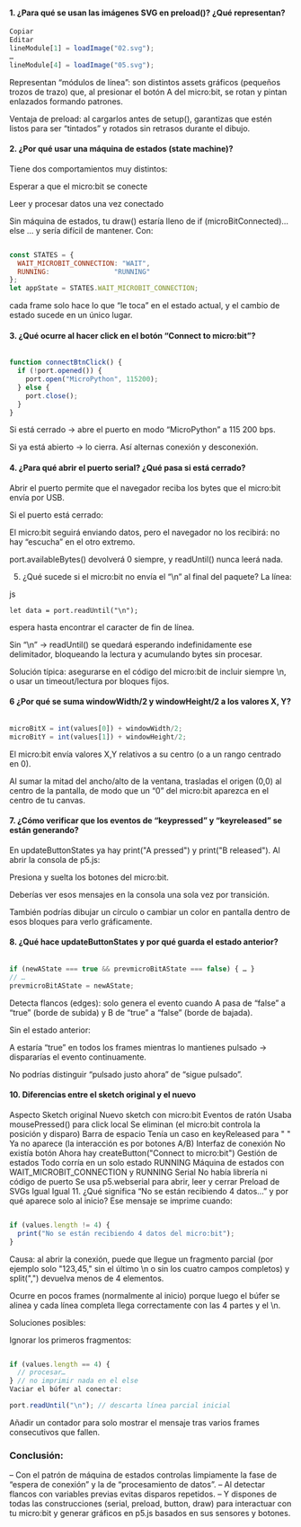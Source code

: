 

#### 1. ¿Para qué se usan las imágenes SVG en preload()? ¿Qué representan?
```js
Copiar
Editar
lineModule[1] = loadImage("02.svg");
…  
lineModule[4] = loadImage("05.svg");
```
Representan “módulos de línea”: son distintos assets gráficos (pequeños trozos de trazo) que, al presionar el botón A del micro:bit, se rotan y pintan enlazados formando patrones.

Ventaja de preload: al cargarlos antes de setup(), garantizas que estén listos para ser “tintados” y rotados sin retrasos durante el dibujo.

#### 2. ¿Por qué usar una máquina de estados (state machine)?
Tiene dos comportamientos muy distintos:

Esperar a que el micro:bit se conecte

Leer y procesar datos una vez conectado

Sin máquina de estados, tu draw() estaría lleno de if (microBitConnected)… else … y sería difícil de mantener. Con:

```js

const STATES = {
  WAIT_MICROBIT_CONNECTION: "WAIT",
  RUNNING:                "RUNNING"
};
let appState = STATES.WAIT_MICROBIT_CONNECTION;
```
cada frame solo hace lo que “le toca” en el estado actual, y el cambio de estado sucede en un único lugar.

#### 3. ¿Qué ocurre al hacer click en el botón “Connect to micro:bit”?
```js

function connectBtnClick() {
  if (!port.opened()) {
    port.open("MicroPython", 115200);
  } else {
    port.close();
  }
}
```
Si está cerrado → abre el puerto en modo “MicroPython” a 115 200 bps.

Si ya está abierto → lo cierra.
Así alternas conexión y desconexión.

#### 4. ¿Para qué abrir el puerto serial? ¿Qué pasa si está cerrado?
Abrir el puerto permite que el navegador reciba los bytes que el micro:bit envía por USB.

Si el puerto está cerrado:

El micro:bit seguirá enviando datos, pero el navegador no los recibirá: no hay “escucha” en el otro extremo.

port.availableBytes() devolverá 0 siempre, y readUntil() nunca leerá nada.

5. ¿Qué sucede si el micro:bit no envía el “\n” al final del paquete?
La línea:

js
```
let data = port.readUntil("\n");
```
espera hasta encontrar el caracter de fin de línea.

Sin “\n” → readUntil() se quedará esperando indefinidamente ese delimitador, bloqueando la lectura y acumulando bytes sin procesar.

Solución típica: asegurarse en el código del micro:bit de incluir siempre \n, o usar un timeout/lectura por bloques fijos.

#### 6 ¿Por qué se suma windowWidth/2 y windowHeight/2 a los valores X, Y?
```js

microBitX = int(values[0]) + windowWidth/2;
microBitY = int(values[1]) + windowHeight/2;
```
El micro:bit envía valores X,Y relativos a su centro (o a un rango centrado en 0).

Al sumar la mitad del ancho/alto de la ventana, trasladas el origen (0,0) al centro de la pantalla, de modo que un “0” del micro:bit aparezca en el centro de tu canvas.

#### 7. ¿Cómo verificar que los eventos de “keypressed” y “keyreleased” se están generando?
En updateButtonStates ya hay print("A pressed") y print("B released"). Al abrir la consola de p5.js:

Presiona y suelta los botones del micro:bit.

Deberías ver esos mensajes en la consola una sola vez por transición.

También podrías dibujar un círculo o cambiar un color en pantalla dentro de esos bloques para verlo gráficamente.

#### 8. ¿Qué hace updateButtonStates y por qué guarda el estado anterior?
```js

if (newAState === true && prevmicroBitAState === false) { … }
// …
prevmicroBitAState = newAState;
```
Detecta flancos (edges): solo genera el evento cuando A pasa de “false” a “true” (borde de subida) y B de “true” a “false” (borde de bajada).

Sin el estado anterior:

A estaría “true” en todos los frames mientras lo mantienes pulsado → dispararías el evento continuamente.

No podrías distinguir “pulsado justo ahora” de “sigue pulsado”.

#### 10. Diferencias entre el sketch original y el nuevo

Aspecto	Sketch original	Nuevo sketch con micro:bit
Eventos de ratón	Usaba mousePressed() para click local	Se eliminan (el micro:bit controla la posición y disparo)
Barra de espacio	Tenía un caso en keyReleased para " "	Ya no aparece (la interacción es por botones A/B)
Interfaz de conexión	No existía botón	Ahora hay createButton("Connect to micro:bit")
Gestión de estados	Todo corría en un solo estado RUNNING	Máquina de estados con WAIT_MICROBIT_CONNECTION y RUNNING
Serial	No había librería ni código de puerto	Se usa p5.webserial para abrir, leer y cerrar
Preload de SVGs	Igual	Igual
11. ¿Qué significa “No se están recibiendo 4 datos…” y por qué aparece solo al inicio?
Ese mensaje se imprime cuando:

``` js

if (values.length != 4) {
  print("No se están recibiendo 4 datos del micro:bit");
}
```
Causa: al abrir la conexión, puede que llegue un fragmento parcial (por ejemplo solo "123,45," sin el último \n o sin los cuatro campos completos) y split(",") devuelva menos de 4 elementos.

Ocurre en pocos frames (normalmente al inicio) porque luego el búfer se alinea y cada línea completa llega correctamente con las 4 partes y el \n.

Soluciones posibles:

Ignorar los primeros fragmentos:

```js

if (values.length == 4) {
  // procesar…
} // no imprimir nada en el else
Vaciar el búfer al conectar:
```
```js
port.readUntil("\n"); // descarta línea parcial inicial
```

Añadir un contador para solo mostrar el mensaje tras varios frames consecutivos que fallen.

### Conclusión:
– Con el patrón de máquina de estados controlas limpiamente la fase de “espera de conexión” y la de “procesamiento de datos”.
– Al detectar flancos con variables previas evitas disparos repetidos.
– Y dispones de todas las construcciones (serial, preload, button, draw) para interactuar con tu micro:bit y generar gráficos en p5.js basados en sus sensores y botones.
